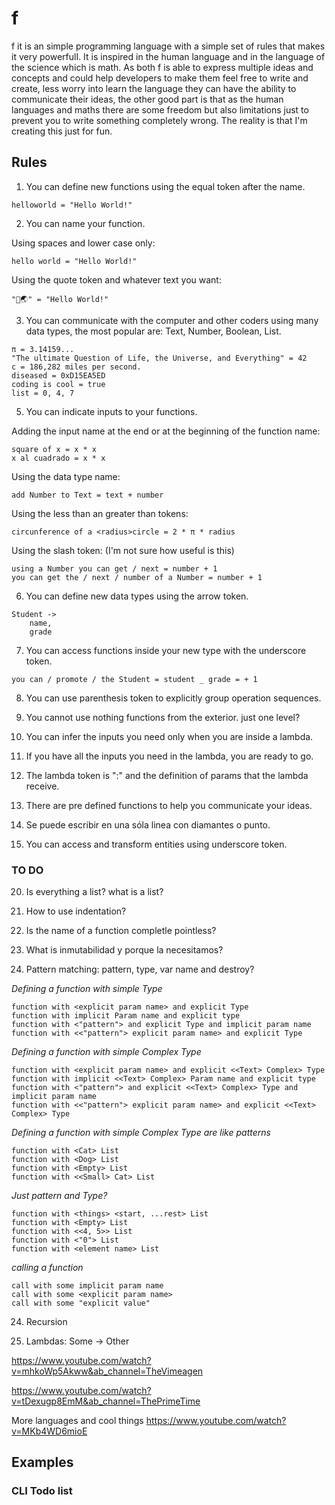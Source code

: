# f
f it is an simple programming language with a simple set of rules that makes it very powerfulI.  It is inspired in the human language and in the language of the science which is math. As both f is able to express multiple ideas and concepts and could help developers to make them feel free to write and create, less worry into learn the language they can have the ability to communicate their ideas, the other good part is that as the human languages and maths there are some freedom but also limitations just to prevent you to write something completely wrong.
The reality is that I'm creating this just for fun.

## Rules

1. You can define new functions using the equal token after the name.

```
helloworld = "Hello World!"
```

2. You can name your function.

Using spaces and lower case only:

```
hello world = "Hello World!"
```

Using the quote token and whatever text you want:

```
"👋🌏" = "Hello World!"
```

3. You can communicate with the computer and other coders using many data types, the most popular are: Text, Number, Boolean, List.

```
π = 3.14159...
"The ultimate Question of Life, the Universe, and Everything" = 42
c = 186,282 miles per second.
diseased = 0xD15EA5ED
coding is cool = true
list = 0, 4, 7
```

5. You can indicate inputs to your functions.

Adding the input name at the end or at the beginning of the function name:

```
square of x = x * x
x al cuadrado = x * x
```

Using the data type name:

```
add Number to Text = text + number
```

Using the less than an greater than tokens:

```
circunference of a <radius>circle = 2 * π * radius
```

Using the slash token: (I'm not sure how useful is this)

```
using a Number you can get / next = number + 1
you can get the / next / number of a Number = number + 1
```


6. You can define new data types using the arrow token.

```
Student ->
    name,
    grade
```

7. You can access functions inside your new type with the underscore token.

```
you can / promote / the Student = student _ grade = + 1
```

8. You can use parenthesis token to explicitly group operation sequences.

9. You cannot use nothing functions from the exterior. just one level?

10. You can infer the inputs you need only when you are inside a lambda.

11. If you have all the inputs you need in the lambda, you are ready to go.

12. The lambda token is ":" and the definition of params that the lambda receive.

13. There are pre defined functions to help you communicate your ideas.

15. Se puede escribir en una sóla linea con diamantes o punto.

18. You can access and transform entities using underscore token.


### TO DO

20. Is everything a list? what is a list?

19. How to use indentation?

21. Is the name of a function completle pointless?

22. What is inmutabilidad y porque la necesitamos?

23. Pattern matching: pattern, type, var name and destroy?

*Defining a function with simple Type*

```
function with <explicit param name> and explicit Type
function with implicit Param name and explicit type
function with <"pattern"> and explicit Type and implicit param name
function with <<"pattern"> explicit param name> and explicit Type
```

*Defining a function with simple Complex Type*

```
function with <explicit param name> and explicit <<Text> Complex> Type
function with implicit <<Text> Complex> Param name and explicit type
function with <"pattern"> and explicit <<Text> Complex> Type and implicit param name
function with <<"pattern"> explicit param name> and explicit <<Text> Complex> Type
```

*Defining a function with simple Complex Type are like patterns*

```
function with <Cat> List
function with <Dog> List
function with <Empty> List
function with <<Small> Cat> List
```

*Just pattern and Type?*

```
function with <things> <start, ...rest> List
function with <Empty> List
function with <<4, 5>> List
function with <"0"> List
function with <element name> List
```

*calling a function*

```
call with some implicit param name
call with some <explicit param name>
call with some "explicit value"
```

24. Recursion

25. Lambdas: Some -> Other

https://www.youtube.com/watch?v=mhkoWp5Akww&ab_channel=TheVimeagen


https://www.youtube.com/watch?v=tDexugp8EmM&ab_channel=ThePrimeTime

More languages and cool things
https://www.youtube.com/watch?v=MKb4WD6mioE

## Examples

### CLI Todo list


